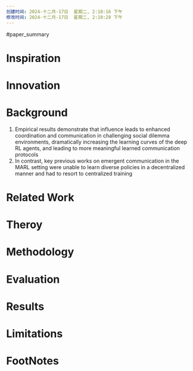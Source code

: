 ```yaml
---
创建时间: 2024-十二月-17日  星期二, 2:10:16 下午
修改时间: 2024-十二月-17日  星期二, 2:10:28 下午
---
```

#paper_summary 

# Inspiration



# Innovation



# Background
1. Empirical results demonstrate that influence leads to enhanced coordination and communication in challenging social dilemma environments, dramatically increasing the learning curves of the deep RL agents, and leading to more meaningful learned communication protocols
2. In contrast, key previous works on emergent communication in the MARL setting were unable to learn diverse policies in a decentralized manner and had to resort to centralized training


# Related Work



# Theroy



# Methodology



# Evaluation



# Results



# Limitations


# FootNotes
